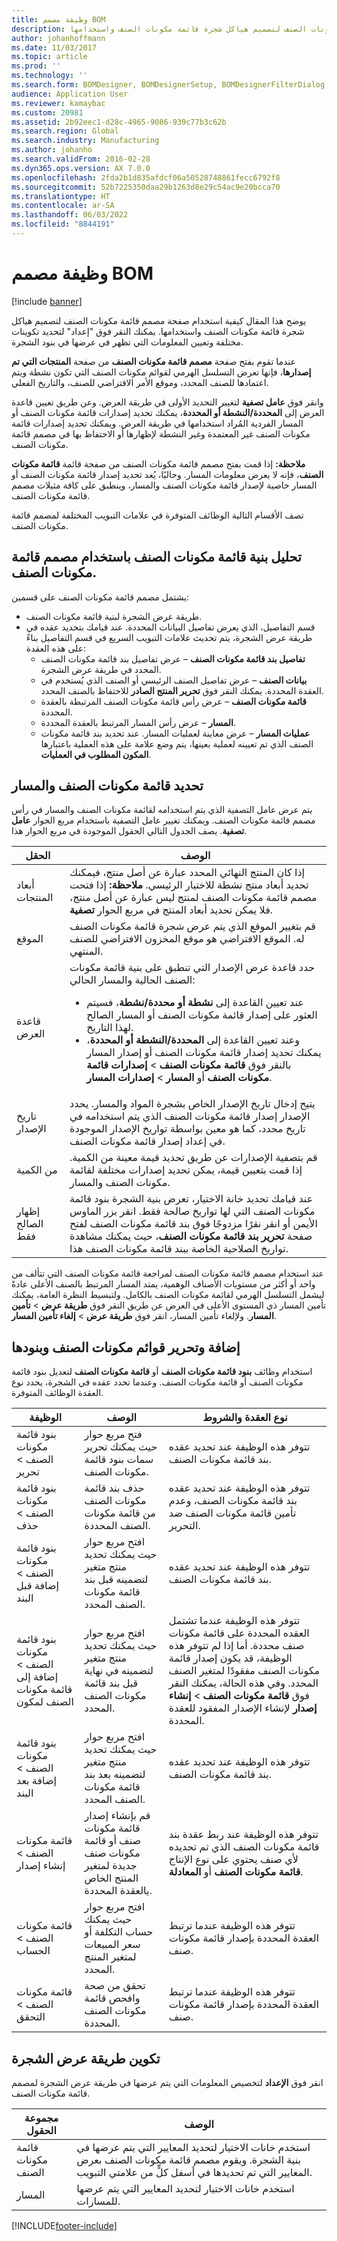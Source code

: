 ```yaml
---
title: وظيفة مصمم BOM
description: يوضح هذا المقال كيفية استخدام صفحة مصمم قائمة مكونات الصنف لتصميم هياكل شجرة قائمة مكونات الصنف واستخدامها.
author: johanhoffmann
ms.date: 11/03/2017
ms.topic: article
ms.prod: ''
ms.technology: ''
ms.search.form: BOMDesigner, BOMDesignerSetup, BOMDesignerFilterDialog, BOMDesignerBOMVersion, BOMChangeLine
audience: Application User
ms.reviewer: kamaybac
ms.custom: 20981
ms.assetid: 2b92eec1-d28c-4965-9086-939c77b3c62b
ms.search.region: Global
ms.search.industry: Manufacturing
ms.author: johanho
ms.search.validFrom: 2016-02-28
ms.dyn365.ops.version: AX 7.0.0
ms.openlocfilehash: 2fda2b1d835afdcf06a50528748861fecc6792f8
ms.sourcegitcommit: 52b7225350daa29b1263d8e29c54ac9e20bcca70
ms.translationtype: HT
ms.contentlocale: ar-SA
ms.lasthandoff: 06/03/2022
ms.locfileid: "8844191"
---
```

# <a name="bom-designer-functionality"></a>وظيفة مصمم BOM

[!include [banner](../includes/banner.md)]

يوضح هذا المقال كيفية استخدام صفحة مصمم قائمة مكونات الصنف لتصميم هياكل شجرة قائمة مكونات الصنف واستخدامها. يمكنك النقر فوق "إعداد" لتحديد تكوينات مختلفة وتعيين المعلومات التي تظهر في عرضها في بنود الشجرة.

عندما تقوم بفتح صفحة **مصمم قائمة مكونات الصنف** من صفحة **المنتجات التي تم إصدارها**، فإنها تعرض التسلسل الهرمي لقوائم مكونات الصنف التي تكون نشطة ويتم اعتمادها للصنف المحدد، وموقع الأمر الافتراضي للصنف، والتاريخ الفعلي.  

وانقر فوق **عامل تصفية** لتغيير التحديد الأولى في طريقة العرض. وعن طريق تعيين قاعدة العرض إلى **المحددة/النشطة أو المحددة**، يمكنك تحديد إصدارات قائمة مكونات الصنف أو المسار الفردية المُراد استخدامها في طريقة العرض. ويمكنك تحديد إصدارات قائمة مكونات الصنف غير المعتمدة وغير النشطة لإظهارها أو الاحتفاظ بها في مصمم قائمة مكونات الصنف.  

**ملاحظة:** إذا قمت بفتح مصمم قائمة مكونات الصنف من صفحة قائمة **قائمة مكونات الصنف**، فإنه لا يعرض معلومات المسار. وحاليًا، يُعد تحديد إصدار قائمة مكونات الصنف أو المسار خاصية لإصدار قائمة مكونات الصنف والمسار، وينطبق على كافة مثيلات مصمم قائمة مكونات الصنف.  

تصف الأقسام التالية الوظائف المتوفرة في علامات التبويب المختلفة لمصمم قائمة مكونات الصنف.

## <a name="analyzing-a-bom-structure-by-using-the-bom-designer"></a>تحليل بنية قائمة مكونات الصنف باستخدام مصمم قائمة مكونات الصنف.
يشتمل مصمم قائمة مكونات الصنف على قسمين:

-   طريقة عرض الشجرة لبنية قائمة مكونات الصنف.
-   قسم التفاصيل، الذي يعرض تفاصيل البيانات المحددة. عند قيامك بتحديد عقده في طريقة عرض الشجرة، يتم تحديث علامات التبويب السريع في قسم التفاصيل بناءً على هذه العقدة:
    -   **تفاصيل بند قائمة مكونات الصنف** – عرض تفاصيل بند قائمة مكونات الصنف المحدد في طريقة عرض الشجرة.
    -   **بيانات الصنف** – عرض تفاصيل الصنف الرئيسي أو الصنف الذي يُستخدم في العقدة المحددة. يمكنك النقر فوق **تحرير المنتج الصادر** للاحتفاظ بالصنف المحدد.
    -   **قائمة مكونات الصنف** – عرض رأس قائمة مكونات الصنف المرتبطة بالعقدة المحددة.
    -   **المسار** – عرض رأس المسار المرتبط بالعقدة المحددة.
    -   **عمليات المسار** – عرض معاينة لعمليات المسار. عند تحديد بند قائمة مكونات الصنف الذي تم تعيينه لعملية بعينها، يتم وضع علامة على هذه العملية باعتبارها **المكون المطلوب في العمليات**.

## <a name="selecting-a-bom-and-route"></a>تحديد قائمة مكونات الصنف والمسار
يتم عرض عامل التصفية الذي يتم استخدامه لقائمة مكونات الصنف والمسار في رأس مصمم قائمة مكونات الصنف. ويمكنك تغيير عامل التصفية باستخدام مربع الحوار **عامل تصفية**. يصف الجدول التالي الحقول الموجودة في مربع الحوار هذا.

<table>
<thead>
<tr class="header">
<th>الحقل</th>
<th>الوصف</th>
</tr>
</thead>
<tbody>
<tr class="odd">
<td>أبعاد المنتجات</td>
<td>إذا كان المنتج النهائي المحدد عبارة عن أصل منتج، فيمكنك تحديد أبعاد منتج نشطة للاختيار الرئيسي. <strong>ملاحظة:</strong> إذا فتحت مصمم قائمة مكونات الصنف‬ لمنتج ليس عبارة عن أصل منتج، فلا يمكن تحديد أبعاد المنتج في مربع الحوار <strong>تصفية‏‎</strong>.</td>
</tr>
<tr class="even">
<td>الموقع</td>
<td>قم بتغيير الموقع الذي يتم عرض شجرة قائمة مكونات الصنف له. الموقع الافتراضي هو موقع المخزون الافتراضي للصنف المنتهي.</td>
</tr>
<tr class="odd">
<td>قاعدة العرض</td>
<td>حدد قاعدة عرض الإصدار التي تنطبق على بنية قائمة مكونات الصنف الحالية والمسار الحالي:
<ul>
<li>عند تعيين القاعدة إلى <strong>نشطة أو محددة/نشطة</strong>، فسيتم العثور على إصدار قائمة مكونات الصنف أو المسار الصالح لهذا التاريخ.</li>
<li>وعند تعيين القاعدة إلى <strong>المحددة/النشطة أو المحددة</strong>، يمكنك تحديد إصدار قائمة مكونات الصنف أو إصدار المسار بالنقر فوق <strong>قائمة مكونات الصنف</strong> &gt; <strong>إصدارات قائمة مكونات الصنف</strong> أو <strong>المسار</strong> &gt; <strong>إصدارات المسار</strong>.</li>
</ul></td>
</tr>
<tr class="even">
<td>تاريخ الإصدار</td>
<td>يتيح إدخال تاريخ الإصدار  الخاص بشجرة المواد والمسار. يحدد الإصدار إصدار قائمة مكونات الصنف الذي يتم استخدامه في تاريخ محدد، كما هو معين بواسطة تواريخ الإصدار الموجودة في إعداد إصدار قائمة مكونات الصنف.</td>
</tr>
<tr class="odd">
<td>من الكمية</td>
<td>قم بتصفية الإصدارات عن طريق تحديد قيمة معينة من الكمية. إذا قمت بتعيين قيمة، يمكن تحديد إصدارات مختلفة لقائمة مكونات الصنف والمسار.</td>
</tr>
<tr class="even">
<td>إظهار الصالح فقط</td>
<td>عند قيامك تحديد خانة الاختيار، تعرض بنية الشجرة بنود قائمة مكونات الصنف التي لها تواريخ صالحة فقط. انقر بزر الماوس الأيمن أو انقر نقرًا مزدوجًا فوق بند قائمة مكونات الصنف لفتح صفحة <strong>تحرير بند قائمة مكونات الصنف</strong>، حيث يمكنك مشاهدة تواريخ الصلاحية الخاصة ببند قائمة مكونات الصنف هذا.</td>
</tr>
</tbody>
</table>

عند استخدام مصمم قائمة مكونات الصنف لمراجعة قائمة مكونات الصنف التي تتألف من واحد أو أكثر من مستويات الأصناف الوهمية، يمتد المسار المرتبط بالصنف الأعلى عادةً ليشمل التسلسل الهرمي لقائمة مكونات الصنف بالكامل. ولتبسيط النظرة العامة، يمكنك تأمين المسار ذي المستوى الأعلى في العرض عن طريق النقر فوق **طريقة عرض** &gt; **تأمين المسار**. ولإلغاء تأمين المسار، انقر فوق **طريقة عرض** &gt; **إلغاء تأمين المسار**.

## <a name="adding-and-editing-boms-and-bom-lines"></a>إضافة وتحرير قوائم مكونات الصنف وبنودها
استخدام وظائف **بنود قائمة مكونات الصنف** أو **قائمة مكونات الصنف** لتعديل بنود قائمة مكونات الصنف أو قائمة مكونات الصنف. وعندما تحدد عقده في الشجرة، يحدد نوع العقدة الوظائف المتوفرة.

| الوظيفة                            | ‏‏الوصف                                                                                               | نوع العقدة والشروط                                                                                                                                                                                                                                                                       |
|-------------------------------------|-----------------------------------------------------------------------------------------------------------|------------------------------------------------------------------------------------------------------------------------------------------------------------------------------------------------------------------------------------------------------------------------------------------------|
| بنود قائمة مكونات الصنف &gt; تحرير                 | فتح مربع حوار حيث يمكنك تحرير سمات بنود قائمة مكونات الصنف.                                             | تتوفر هذه الوظيفة عند تحديد عقده بند قائمة مكونات الصنف.                                                                                                                                                                                                                                   |
| بنود قائمة مكونات الصنف &gt; حذف               | حذف بند قائمة مكونات الصنف من قائمة مكونات الصنف المحددة.                                                                  | تتوفر هذه الوظيفة عند تحديد عقده بند قائمة مكونات الصنف، وعدم تأمين قائمة مكونات الصنف ضد التحرير.                                                                                                                                                                                             |
| بنود قائمة مكونات الصنف &gt; إضافة قبل البند      | افتح مربع حوار حيث يمكنك تحديد منتج متغير لتضمينه قبل بند قائمة مكونات الصنف المحدد.         | تتوفر هذه الوظيفة عند تحديد عقده بند قائمة مكونات الصنف.                                                                                                                                                                                                                                   |
| بنود قائمة مكونات الصنف &gt; إضافة إلى قائمة مكونات الصنف لمكون | افتح مربع حوار حيث يمكنك تحديد منتج متغير لتضمينه في نهاية قبل بند قائمة مكونات الصنف المحدد.       | تتوفر هذه الوظيفة عندما تشتمل العقده المحددة على قائمة مكونات صنف محددة. أما إذا لم تتوفر هذه الوظيفة، قد يكون إصدار قائمة مكونات الصنف مفقودًا لمتغير الصنف المحدد. وفي هذه الحالة، يمكنك النقر فوق **قائمة مكونات الصنف** &gt; **إنشاء إصدار** لإنشاء الإصدار المفقود للعقدة المحددة. |
| بنود قائمة مكونات الصنف &gt; إضافة بعد البند       | افتح مربع حوار حيث يمكنك تحديد منتج متغير لتضمينه بعد بند قائمة مكونات الصنف المحدد.          | تتوفر هذه الوظيفة عند تحديد عقده بند قائمة مكونات الصنف.                                                                                                                                                                                                                                   |
| قائمة مكونات الصنف &gt; إنشاء إصدار             | قم بإنشاء إصدار قائمة مكونات صنف أو قائمة مكونات صنف جديدة لمتغير المنتج الخاص يالعقدة المحددة.                             | تتوفر هذه الوظيفة عند ربط عقدة بند قائمة مكونات الصنف الذي تم تحديده لأي صنف يحتوي على نوع الإنتاج **قائمة مكونات الصنف** أو **المعادلة**.                                                                                                                                                  |
| قائمة مكونات الصنف &gt; الحساب                | افتح مربع حوار حيث يمكنك حساب التكلفة أو سعر المبيعات لمتغير المنتج المحدد. | تتوفر هذه الوظيفة عندما ترتبط العقدة المحددة بإصدار قائمة مكونات صنف.                                                                                                                                                                                                         |
| قائمة مكونات الصنف &gt; التحقق                      | تحقق من صحة وافحص قائمة مكونات الصنف المحددة.                                                                      | تتوفر هذه الوظيفة عندما ترتبط العقدة المحددة بإصدار قائمة مكونات صنف.                                                                                                                                                                                                         |

## <a name="configuring-the-tree-view"></a>تكوين طريقة عرض الشجرة
انقر فوق **الإعداد** لتخصيص المعلومات التي يتم عرضها في طريقة عرض الشجرة لمصمم قائمة مكونات الصنف.

| مجموعة الحقول | الوصف                                                                                                                                                  |
|-------------|--------------------------------------------------------------------------------------------------------------------------------------------------------------|
| قائمة مكونات الصنف         | استخدم خانات الاختيار لتحديد المعايير التي يتم عرضها في بنية الشجرة. ويقوم مصمم قائمة مكونات الصنف بعرض المعايير التي تم تحديدها في أسفل كلٍّ من علامتي التبويب. |
| المسار       | استخدم خانات الاختيار لتحديد المعايير التي يتم عرضها للمسارات.                                                                                    |







[!INCLUDE[footer-include](../../includes/footer-banner.md)]